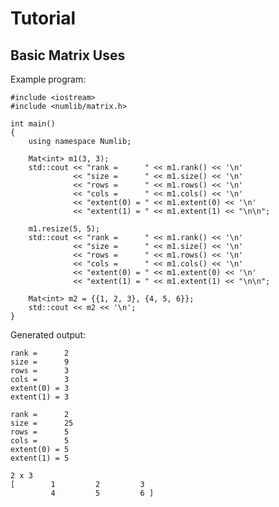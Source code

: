 # Tutorial

## Basic Matrix Uses

Example program:

	#include <iostream>
	#include <numlib/matrix.h>

	int main()
	{
		using namespace Numlib;

		Mat<int> m1(3, 3);
		std::cout << "rank =      " << m1.rank() << '\n'
				  << "size =      " << m1.size() << '\n'
				  << "rows =      " << m1.rows() << '\n'
				  << "cols =      " << m1.cols() << '\n'
				  << "extent(0) = " << m1.extent(0) << '\n'
				  << "extent(1) = " << m1.extent(1) << "\n\n";

		m1.resize(5, 5);
		std::cout << "rank =      " << m1.rank() << '\n'
				  << "size =      " << m1.size() << '\n'
				  << "rows =      " << m1.rows() << '\n'
				  << "cols =      " << m1.cols() << '\n'
				  << "extent(0) = " << m1.extent(0) << '\n'
				  << "extent(1) = " << m1.extent(1) << "\n\n";

		Mat<int> m2 = {{1, 2, 3}, {4, 5, 6}};
		std::cout << m2 << '\n';
	}

Generated output:

	rank =      2
	size =      9
	rows =      3
	cols =      3
	extent(0) = 3
	extent(1) = 3

	rank =      2
	size =      25
	rows =      5
	cols =      5
	extent(0) = 5
	extent(1) = 5

	2 x 3
	[        1         2         3
			 4         5         6 ]
